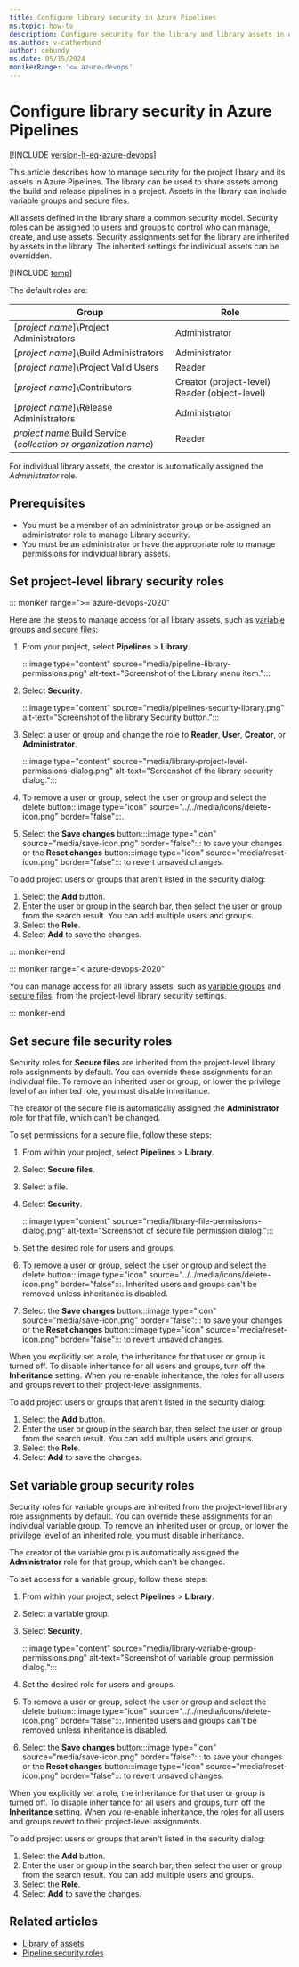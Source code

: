 ```yaml
---
title: Configure library security in Azure Pipelines
ms.topic: how-to
description: Configure security for the library and library assets in Azure Pipelines.
ms.author: v-catherbund
author: cebundy
ms.date: 05/15/2024
monikerRange: '<= azure-devops'
---
```


# Configure library security in Azure Pipelines

[!INCLUDE [version-lt-eq-azure-devops](../../includes/version-lt-eq-azure-devops.md)]

This article describes how to manage security for the project library and its assets in Azure Pipelines. The library can be used to share assets among the build and release pipelines in a project. Assets in the library can include variable groups and secure files.

All assets defined in the library share a common security model. Security roles can be assigned to users and groups to control who can manage, create, and use assets. Security assignments set for the library are inherited by assets in the library. The inherited settings for individual assets can be overridden.

[!INCLUDE [temp](../../organizations/security/includes/library-roles.md)]

The default roles are:

| Group | Role |
|-|-|
| [*project name*]\Project Administrators | Administrator |
| [*project name*]\Build Administrators | Administrator |
| [*project name*]\Project Valid Users | Reader |
| [*project name*]\Contributors | Creator (project-level) Reader (object-level) |
| [*project name*]\Release Administrators | Administrator |
| *project name* Build Service (*collection or organization name*) | Reader |

For individual library assets, the creator is automatically assigned the *Administrator* role.

## Prerequisites

- You must be a member of an administrator group or be assigned an administrator role to manage Library security.
- You must be an administrator or have the appropriate role to manage permissions for individual library assets.

## Set project-level library security roles

::: moniker range=">= azure-devops-2020"

Here are the steps to manage access for all library assets, such as [variable groups](../library/variable-groups.md) and [secure files](../library/secure-files.md):

1. From your project, select **Pipelines** > **Library**.

   :::image type="content" source="media/pipeline-library-permissions.png" alt-text="Screenshot of the Library menu item.":::

1. Select **Security**.

   :::image type="content" source="media/pipelines-security-library.png" alt-text="Screenshot of the library Security button.":::

1. Select a user or group and change the role to **Reader**, **User**, **Creator**, or **Administrator**.

   :::image type="content" source="media/library-project-level-permissions-dialog.png" alt-text="Screenshot of the library security dialog.":::

1. To remove a user or group, select the user or group and select the delete button:::image type="icon" source="../../media/icons/delete-icon.png" border="false":::. 

1. Select the **Save changes** button:::image type="icon" source="media/save-icon.png" border="false"::: to save your changes or the **Reset changes** button:::image type="icon" source="media/reset-icon.png" border="false"::: to revert unsaved changes.

To add project users or groups that aren't listed in the security dialog:

1. Select the **Add** button.
1. Enter the user or group in the search bar, then select the user or group from the search result. You can add multiple users and groups.
1. Select the **Role**.
1. Select **Add** to save the changes.

::: moniker-end

::: moniker range="< azure-devops-2020"

You can manage access for all library assets, such as [variable groups](../library/variable-groups.md) and [secure files](../library/secure-files.md), from the project-level library security settings.

::: moniker-end

## Set secure file security roles

Security roles for **Secure files** are inherited from the project-level library role assignments by default. You can override these assignments for an individual file. To remove an inherited user or group, or lower the privilege level of an inherited role, you must disable inheritance.

The creator of the secure file is automatically assigned the **Administrator** role for that file, which can't be changed.

To set permissions for a secure file, follow these steps:

1. From within your project, select **Pipelines** > **Library**.

1. Select **Secure files**.
1. Select a file.
1. Select **Security**.

    :::image type="content" source="media/library-file-permissions-dialog.png" alt-text="Screenshot of secure file permission dialog.":::

1. Set the desired role for users and groups.
1. To remove a user or group, select the user or group and select the delete button:::image type="icon" source="../../media/icons/delete-icon.png" border="false":::. Inherited users and groups can't be removed unless inheritance is disabled.
1. Select the **Save changes** button:::image type="icon" source="media/save-icon.png" border="false"::: to save your changes or the **Reset changes** button:::image type="icon" source="media/reset-icon.png" border="false"::: to revert unsaved changes.

When you explicitly set a role, the inheritance for that user or group is turned off. To disable inheritance for all users and groups, turn off the **Inheritance** setting. When you re-enable inheritance, the roles for all users and groups revert to their project-level assignments.

To add project users or groups that aren't listed in the security dialog:

1. Select the **Add** button.
1. Enter the user or group in the search bar, then select the user or group from the search result. You can add multiple users and groups.
1. Select the **Role**.
1. Select **Add** to save the changes.

## Set variable group security roles

Security roles for variable groups are inherited from the project-level library role assignments by default. You can override these assignments for an individual variable group. To remove an inherited user or group, or lower the privilege level of an inherited role, you must disable inheritance.

The creator of the variable group is automatically assigned the **Administrator** role for that group, which can't be changed.

To set access for a variable group, follow these steps:

1. From within your project, select **Pipelines** > **Library**.
1. Select a variable group.
1. Select **Security**.

    :::image type="content" source="media/library-variable-group-permissions.png" alt-text="Screenshot of variable group permission dialog.":::

1. Set the desired role for users and groups.
1. To remove a user or group, select the user or group and select the delete button:::image type="icon" source="../../media/icons/delete-icon.png" border="false":::. Inherited users and groups can't be removed unless inheritance is disabled.

1. Select the **Save changes** button:::image type="icon" source="media/save-icon.png" border="false"::: to save your changes or the **Reset changes** button:::image type="icon" source="media/reset-icon.png" border="false"::: to revert unsaved changes.

When you explicitly set a role, the inheritance for that user or group is turned off. To disable inheritance for all users and groups, turn off the **Inheritance** setting. When you re-enable inheritance, the roles for all users and groups revert to their project-level assignments.

To add project users or groups that aren't listed in the security dialog:

1. Select the **Add** button.
1. Enter the user or group in the search bar, then select the user or group from the search result. You can add multiple users and groups.
1. Select the **Role**.
1. Select **Add** to save the changes.

## Related articles

- [Library of assets](../../pipelines/library/index.md)
- [Pipeline security roles](../../organizations/security/about-security-roles.md)